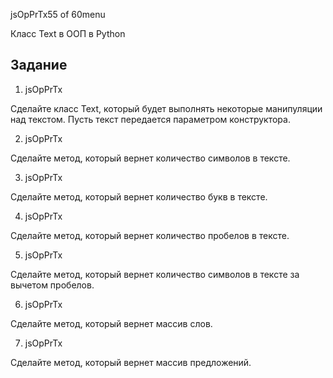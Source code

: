 
jsOpPrTx55 of 60menu

Класс Text в ООП в Python

## Задание

1. jsOpPrTx

Сделайте класс Text, который будет выполнять некоторые манипуляции над текстом. Пусть текст передается параметром конструктора.

2. jsOpPrTx

Сделайте метод, который вернет количество символов в тексте.

3. jsOpPrTx

Сделайте метод, который вернет количество букв в тексте.

4. jsOpPrTx

Сделайте метод, который вернет количество пробелов в тексте.

5. jsOpPrTx

Сделайте метод, который вернет количество символов в тексте за вычетом пробелов.

6. jsOpPrTx

Сделайте метод, который вернет массив слов.

7. jsOpPrTx

Сделайте метод, который вернет массив предложений.


